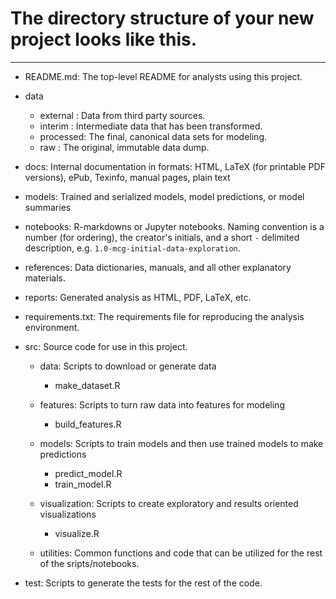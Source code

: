 

# The directory structure of your new project looks like this.
________________________________________________________________________________________

- README.md: The top-level README for analysts using this project.
- data
   - external : Data from third party sources.
   - interim  : Intermediate data that has been transformed.
   - processed: The final, canonical data sets for modeling.
   - raw      : The original, immutable data dump.

- docs: Internal documentation in formats: HTML, LaTeX (for printable PDF versions), ePub,
        Texinfo, manual pages, plain text

- models: Trained and serialized models, model predictions, or model summaries

- notebooks: R-markdowns or Jupyter notebooks. Naming convention is a number (for ordering),
             the creator's initials, and a short `-` delimited description, e.g.
             `1.0-mcg-initial-data-exploration`.

- references: Data dictionaries, manuals, and all other explanatory materials.

- reports: Generated analysis as HTML, PDF, LaTeX, etc.

- requirements.txt: The requirements file for reproducing the analysis environment.

- src: Source code for use in this project.

  - data: Scripts to download or generate data
      + make_dataset.R

  - features: Scripts to turn raw data into features for modeling
      + build_features.R

  - models: Scripts to train models and then use trained models to make predictions
      + predict_model.R
      + train_model.R

  - visualization: Scripts to create exploratory and results oriented visualizations
      + visualize.R

  - utilities: Common functions and code that can be utilized for the rest of the sripts/notebooks.

- test: Scripts to generate the tests for the rest of the code.
		
